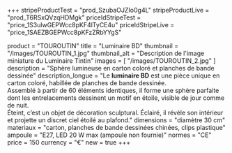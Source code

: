 +++
stripeProductTest = "prod_SzubaOJZIo0g4L"
stripeProductLive = "prod_T6RSxQVzqHDMgk"
priceIdStripeTest = "price_1S3ulwGEPWcc8pKF4lTyCE4u"
priceIdStripeLive = "price_1SAEZBGEPWcc8pKFzZRbYYgS"

product = "TOUROUTIN"
title = "Luminaire BD"
thumbnail = "/images/TOUROUTIN_1.jpg"
thumbnail_alt = "Description de l'image miniature du Luminaire Tintin"
images = [
  "/images/TOUROUTIN_2.jpg"
]
description = "Sphère lumineuse en carton coloré et planches de bande dessinée"
description_longue = "Le <b>luminaire BD</b> est une pièce unique en carton coloré, habillée de planches de bande dessinée.<br>Assemblé à partir de 60 éléments identiques, il forme une sphère parfaite dont les entrelacements dessinent un motif en étoile, visible de jour comme de nuit.<br>Éteint, c’est un objet de décoration sculptural. Éclairé, il révèle son intérieur et projette un discret ciel étoilé au plafond."
dimensions = "diamètre 30 cm"
materiaux = "carton, planches de bande dessinées chinées, clips plastique"
ampoule = "E27, LED 20 W max (ampoule non fournie)"
normes = "CE"
price = 150
currency = "€"
new = true
+++